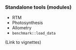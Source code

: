 ### Standalone tools (modules)

- RTM
- Photosynthesis
- Allometry
- `benchmark::load_data`

(Link to vignettes)
